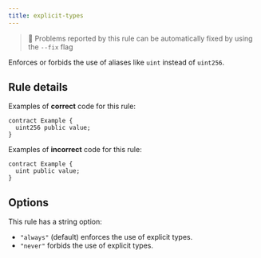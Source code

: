 ```yaml
---
title: explicit-types
---
```


> 🔧 Problems reported by this rule can be automatically fixed by using the `--fix` flag

Enforces or forbids the use of aliases like `uint` instead of `uint256`.

## Rule details

Examples of **correct** code for this rule:

```solidity
contract Example {
  uint256 public value;
}
```

Examples of **incorrect** code for this rule:

```solidity
contract Example {
  uint public value;
}
```

## Options

This rule has a string option:

- `"always"` (default) enforces the use of explicit types.
- `"never"` forbids the use of explicit types.
